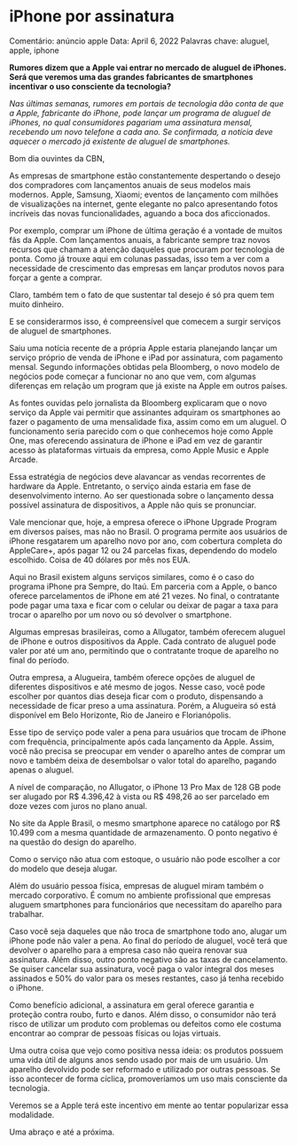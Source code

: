 # iPhone por assinatura

Comentário: anúncio apple
Data: April 6, 2022
Palavras chave: aluguel, apple, iphone

**Rumores dizem que a Apple vai entrar no mercado de aluguel de iPhones. Será que veremos uma das grandes fabricantes de smartphones incentivar o uso consciente da tecnologia?**

*Nas últimas semanas, rumores em portais de tecnologia dão conta de que a Apple, fabricante do iPhone, pode lançar um programa de aluguel de iPhones, no qual consumidores pagariam uma assinatura mensal, recebendo um novo telefone a cada ano. Se confirmada, a notícia deve aquecer o mercado já existente de aluguel de smartphones.*

Bom dia ouvintes da CBN,

As empresas de smartphone estão constantemente despertando o desejo dos compradores com lançamentos anuais de seus modelos mais modernos. Apple, Samsung, Xiaomi; eventos de lançamento com milhões de visualizações na internet, gente elegante no palco apresentando fotos incríveis das novas funcionalidades, aguando a boca dos aficcionados. 

Por exemplo, comprar um iPhone de última geração é a vontade de muitos fãs da Apple. Com lançamentos anuais, a fabricante sempre traz novos recursos que chamam a atenção daqueles que procuram por tecnologia de ponta. Como já trouxe aqui em colunas passadas, isso tem a ver com a necessidade de crescimento das empresas em lançar produtos novos para forçar a gente a comprar. 

Claro, também tem o fato de que sustentar tal desejo é só pra quem tem muito dinheiro. 

E se considerarmos isso, é compreensível que comecem a surgir serviços de aluguel de smartphones.

Saiu uma notícia recente de a própria Apple estaria planejando lançar um serviço próprio de venda de iPhone e iPad por assinatura, com pagamento mensal. Segundo informações obtidas pela Bloomberg, o novo modelo de negócios pode começar a funcionar no ano que vem, com algumas diferenças em relação um program que já existe na Apple em outros países.

As fontes ouvidas pelo jornalista da Bloomberg explicaram que o novo serviço da Apple vai permitir que assinantes adquiram os smartphones ao fazer o pagamento de uma mensalidade fixa, assim como em um aluguel. O funcionamento seria parecido com o que conhecemos hoje como Apple One, mas oferecendo assinatura de iPhone e iPad em vez de garantir acesso às plataformas virtuais da empresa, como Apple Music e Apple Arcade. 

Essa estratégia de negócios deve alavancar as vendas recorrentes de hardware da Apple. Entretanto, o serviço ainda estaria em fase de desenvolvimento interno. Ao ser questionada sobre o lançamento dessa possível assinatura de dispositivos, a Apple não quis se pronunciar. 

Vale mencionar que, hoje, a empresa oferece o iPhone Upgrade Program em diversos países, mas não no Brasil. O programa permite aos usuários de iPhone resgatarem um aparelho novo por ano, com cobertura completa do AppleCare+, após pagar 12 ou 24 parcelas fixas, dependendo do modelo escolhido. Coisa de 40 dólares por mês nos EUA. 

Aqui no Brasil existem alguns serviços similares, como é o caso do programa iPhone pra Sempre, do Itaú. Em parceria com a Apple, o banco oferece parcelamentos de iPhone em até 21 vezes. No final, o contratante pode pagar uma taxa e ficar com o celular ou deixar de pagar a taxa para trocar o aparelho por um novo ou só devolver o smartphone. 

Algumas empresas brasileiras, como a Allugator, também oferecem aluguel de iPhone e outros dispositivos da Apple. Cada contrato de aluguel pode valer por até um ano, permitindo que o contratante troque de aparelho no final do período. 

Outra empresa, a Alugueira, também oferece opções de aluguel de diferentes dispositivos e até mesmo de jogos. Nesse caso, você pode escolher por quantos dias deseja ficar com o produto, dispensando a necessidade de ficar preso a uma assinatura. Porém, a Alugueira só está disponível em Belo Horizonte, Rio de Janeiro e Florianópolis. 

Esse tipo de serviço pode valer a pena para usuários que trocam de iPhone com frequência, principalmente após cada lançamento da Apple. Assim, você não precisa se preocupar em vender o aparelho antes de comprar um novo e também deixa de desembolsar o valor total do aparelho, pagando apenas o aluguel. 

A nível de comparação, no Allugator, o iPhone 13 Pro Max de 128 GB pode ser alugado por R$ 4.396,42 à vista ou R$ 498,26 ao ser parcelado em doze vezes com juros no plano anual. 

No site da Apple Brasil, o mesmo smartphone aparece no catálogo por R$ 10.499 com a mesma quantidade de armazenamento. O ponto negativo é na questão do design do aparelho.

Como o serviço não atua com estoque, o usuário não pode escolher a cor do modelo que deseja alugar.

Além do usuário pessoa física, empresas de aluguel miram também o mercado corporativo. É comum no ambiente profissional que empresas aluguem smartphones para funcionários que necessitam do aparelho para trabalhar. 

Caso você seja daqueles que não troca de smartphone todo ano, alugar um iPhone pode não valer a pena. Ao final do período de aluguel, você terá que devolver o aparelho para a empresa caso não queira renovar sua assinatura. Além disso, outro ponto negativo são as taxas de cancelamento. Se quiser cancelar sua assinatura, você paga o valor integral dos meses assinados e 50% do valor para os meses restantes, caso já tenha recebido o iPhone. 

Como benefício adicional, a assinatura em geral oferece garantia e proteção contra roubo, furto e danos. Além disso, o consumidor não terá risco de utilizar um produto com problemas ou defeitos como ele costuma encontrar ao comprar de pessoas físicas ou lojas virtuais.

Uma outra coisa que vejo como positiva nessa ideia: os produtos possuem uma vida útil de alguns anos sendo usado por mais de um usuário. Um aparelho devolvido pode ser reformado e utilizado por outras pessoas. Se isso acontecer de forma cíclica, promoveríamos um uso mais consciente da tecnologia. 

Veremos se a Apple terá este incentivo em mente ao tentar popularizar essa modalidade.

Uma abraço e até a próxima.